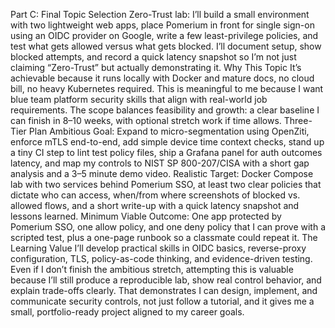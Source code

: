 Part C: Final Topic Selection
Zero-Trust lab: I’ll build a small environment with two lightweight web apps, place Pomerium in front for single sign-on using an OIDC provider on Google, write a few least-privilege policies, and test what gets allowed versus what gets blocked. I’ll document setup, show blocked attempts, and record a quick latency snapshot so I’m not just claiming “Zero-Trust” but actually demonstrating it.
Why This Topic
It’s achievable because it runs locally with Docker and mature docs, no cloud bill, no heavy Kubernetes required. This is meaningful to me because I want blue team platform security skills that align with real-world job requirements. The scope balances feasibility and growth: a clear baseline I can finish in 8–10 weeks, with optional stretch work if time allows.
Three-Tier Plan
Ambitious Goal: Expand to micro-segmentation using OpenZiti, enforce mTLS end-to-end, add simple device time context checks, stand up a tiny CI step to lint test policy files, ship a Grafana panel for auth outcomes latency, and map my controls to NIST SP 800-207/CISA with a short gap analysis and a 3–5 minute demo video.
Realistic Target: Docker Compose lab with two services behind Pomerium SSO, at least two clear policies that dictate who can access, when/from where screenshots of blocked vs. allowed flows, and a short write-up with a quick latency snapshot and lessons learned.
Minimum Viable Outcome: One app protected by Pomerium SSO, one allow policy, and one deny policy that I can prove with a scripted test, plus a one-page runbook so a classmate could repeat it.
The Learning Value
I’ll develop practical skills in OIDC basics, reverse-proxy configuration, TLS, policy-as-code thinking, and evidence-driven testing. Even if I don’t finish the ambitious stretch, attempting this is valuable because I’ll still produce a reproducible lab, show real control behavior, and explain trade-offs clearly. That demonstrates I can design, implement, and communicate security controls, not just follow a tutorial, and it gives me a small, portfolio-ready project aligned to my career goals.
